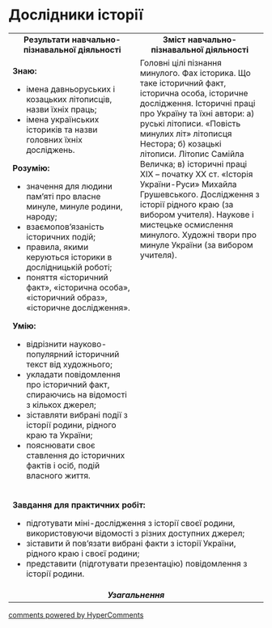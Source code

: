 <div id="hypercomments_widget" class="js-hypercomments-widget invisible"></div>

# Дослідники історії

<table>
  <tr>
    <td width="50%" align="center"><b>Результати навчально-пізнавальної діяльності</b></td>  
    <td width="50%" align="center"><b>Зміст навчально-пізнавальної діяльності</b></td>
  </tr>
  <tr>
    <td width="50%" style="vertical-align:top !important;">
<p><strong>Знаю:</strong></p>
<ul>
<li>імена давньоруських і козацьких літописців, назви їхніх праць;</li>
<li>імена українських істориків та назви головних їхніх досліджень.</li>
</ul>
<p><strong>Розумію:</strong></p>
<ul>
<li>значення для людини пам&rsquo;яті про власне минуле, минуле родини, народу;</li>
<li>взаємопов&rsquo;язаність історичних подій;</li>
<li>правила, якими керуються історики в дослідницькій роботі;</li>
<li>поняття &laquo;історичний факт&raquo;, &laquo;історична особа&raquo;, &laquo;історичний образ&raquo;, &laquo;історичне дослідження&raquo;.</li>
</ul>
<p><strong>У</strong><strong>мію:</strong></p>
<ul>
<li>відрізнити науково-популярний історичний текст від художнього;</li>
<li>укладати повідомлення про історичний факт, спираючись на відомості з кількох джерел;</li>
<li>зіставляти вибрані події з історії родини, рідного краю та України;</li>
<li>пояснювати своє ставлення до історичних фактів і осіб, подій власного життя.</li>
</ul>
</td>
    <td width="50%" style="vertical-align:top !important;">
Головні цілі пізнання минулого. Фах історика. Що таке історичний факт, історична особа, історичне дослідження. Історичні праці про Україну та їхні автори: а) руські літописи. «Повість минулих літ» літописця Нестора; б) козацькі літописи. Літопис Самійла Величка; в) історичні праці ХІХ – початку ХХ ст. «Історія України-Руси» Михайла Грушевського. Дослідження з історії рідного краю (за вибором учителя). Наукове і мистецьке осмислення минулого. Художні твори про минуле України (за вибором учителя).
</td>
  </tr>
<tr>
<td colspan="2">
<p><strong>Завдання для практичних робіт:</strong></p>
<ul>
<li>підготувати міні-дослідження з історії своєї родини, використовуючи відомості з різних доступних джерел;</li>
<li>зіставити й пов&rsquo;язати вибрані факти з історії України, рідного краю і своєї родини;</li>
<li>представити (підготувати презентацію) повідомлення з історії родини.</li>
</ul>
</td>
</tr>
  </tr>
<tr>
<td colspan="2" align="center"><b><i>Узагальнення</i></b></td>
</tr>
</table>

<div class="js-hypercomments-container">
<a href="http://hypercomments.com" class="hc-link" title="comments widget">comments powered by HyperComments</a>
</div>